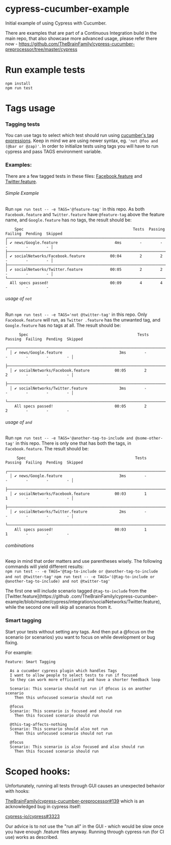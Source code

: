 # cypress-cucumber-example
Initial example of using Cypress with Cucumber.

There are examples that are part of a Continuous Integration build in the main repo, that also showcase more advanced
usage, please refer there now - https://github.com/TheBrainFamily/cypress-cucumber-preprocessor/tree/master/cypress

# Run example tests

```
npm install
npm run test
```  

# Tags usage

### Tagging tests
You can use tags to select which test should run using [cucumber's tag expressions](https://github.com/cucumber/cucumber/tree/master/tag-expressions).
Keep in mind we are using newer syntax, eg. `'not @foo and (@bar or @zap)'`.
In order to initialize tests using tags you will have to run cypress and pass TAGS environment variable.

### Examples:

There are a few tagged tests in these files: [Facebook.feature](https://github.com/TheBrainFamily/cypress-cucumber-example/blob/master/cypress/integration/socialNetworks/Facebook.feature) and 
[Twitter.feature](https://github.com/TheBrainFamily/cypress-cucumber-example/blob/master/cypress/integration/socialNetworks/Twitter.feature).

###### Simple Example
  Run ```npm run test -- -e TAGS='@feature-tag'``` in this repo. As both `Facebook.feature` and `Twitter.feature` 
  have `@feature-tag` above the feature name, and `Google.feature` has no tags, the result should be: 
  
  ```
      Spec                                                Tests  Passing  Failing  Pending  Skipped
  ┌────────────────────────────────────────────────────────────────────────────────────────────────┐
  │ ✔ news/Google.feature                         4ms        -        -        -        -        - │
  ├────────────────────────────────────────────────────────────────────────────────────────────────┤
  │ ✔ socialNetworks/Facebook.feature           00:04        2        2        -        -        - │
  ├────────────────────────────────────────────────────────────────────────────────────────────────┤
  │ ✔ socialNetworks/Twitter.feature            00:05        2        2        -        -        - │
  └────────────────────────────────────────────────────────────────────────────────────────────────┘
    All specs passed!                           00:09        4        4        -        -        -
```

###### usage of `not`

Run ```npm run test -- -e TAGS='not @twitter-tag'``` in this repo. Only `Facebook.feature` will run, as `Twitter
.feature` has the unwanted tag, and `Google.feature` has no tags at all. The result should be: 

```
      Spec                                                Tests  Passing  Failing  Pending  Skipped
  ┌────────────────────────────────────────────────────────────────────────────────────────────────┐
  │ ✔ news/Google.feature                         3ms        -        -        -        -        - │
  ├────────────────────────────────────────────────────────────────────────────────────────────────┤
  │ ✔ socialNetworks/Facebook.feature           00:05        2        2        -        -        - │
  ├────────────────────────────────────────────────────────────────────────────────────────────────┤
  │ ✔ socialNetworks/Twitter.feature              3ms        -        -        -        -        - │
  └────────────────────────────────────────────────────────────────────────────────────────────────┘
    All specs passed!                           00:05        2        2        -        -        -
```

###### usage of `and` 

Run ```npm run test -- -e TAGS='@another-tag-to-include and @some-other-tag'``` in this repo. There is only one 
that has both the tags, in `Facebook.feature`. The result should be:  

```
     Spec                                                Tests  Passing  Failing  Pending  Skipped
  ┌────────────────────────────────────────────────────────────────────────────────────────────────┐
  │ ✔ news/Google.feature                         3ms        -        -        -        -        - │
  ├────────────────────────────────────────────────────────────────────────────────────────────────┤
  │ ✔ socialNetworks/Facebook.feature           00:03        1        1        -        -        - │
  ├────────────────────────────────────────────────────────────────────────────────────────────────┤
  │ ✔ socialNetworks/Twitter.feature              2ms        -        -        -        -        - │
  └────────────────────────────────────────────────────────────────────────────────────────────────┘
    All specs passed!                           00:03        1        1        -        -        -

```

###### combinations

Keep in mind that order matters and use parentheses wisely. The following commands will yield different results:  
```npm run test -- -e TAGS='@tag-to-include or @another-tag-to-include and not @twitter-tag'```
```npm run test -- -e TAGS='(@tag-to-include or @another-tag-to-include) and not @twitter-tag'```

The first one will include scenario tagged `@tag-to-include` from the [Twitter.feature](https://github
.com/TheBrainFamily/cypress-cucumber-example/blob/master/cypress/integration/socialNetworks/Twitter.feature), while 
the second one will skip all scenarios from it.

### Smart tagging
Start your tests without setting any tags. And then put a @focus on the scenario (or scenarios) you want to focus on while development or bug fixing.

For example:
```gherkin
Feature: Smart Tagging

  As a cucumber cypress plugin which handles Tags
  I want to allow people to select tests to run if focused
  So they can work more efficiently and have a shorter feedback loop

  Scenario: This scenario should not run if @focus is on another scenario
    Then this unfocused scenario should not run

  @focus
  Scenario: This scenario is focused and should run
    Then this focused scenario should run

  @this-tag-affects-nothing
  Scenario: This scenario should also not run
    Then this unfocused scenario should not run

  @focus
  Scenario: This scenario is also focused and also should run
    Then this focused scenario should run
```

# Scoped hooks:

Unfortunately, running all tests through GUI causes an unexpected behavior with hooks:

[TheBrainFamily/cypress-cucumber-preprocessor#139](https://github.com/TheBrainFamily/cypress-cucumber-preprocessor/issues/139)
which is an acknowledged bug in cypress itself:

[cypress-io/cypress#3323](https://github.com/cypress-io/cypress/issues/3323)

Our advice is to not use the "run all" in the GUI - which would be slow once you have enough .feature files anyway. Running through cypress run (for CI use) works as described. 

